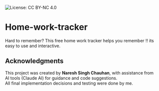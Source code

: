 ![License: CC BY-NC 4.0](https://img.shields.io/badge/License-CC%20BY--NC%204.0-lightgrey.svg)

# Home-work-tracker
Hard to remember? This free home work tracker helps you remember !! its easy to use and interactive.


## Acknowledgments
This project was created by **Naresh Singh Chauhan**, with assistance from AI tools (Claude AI) for guidance and code suggestions.  
All final implementation decisions and testing were done by me.
